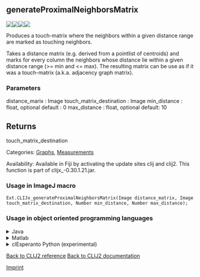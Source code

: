 ## generateProximalNeighborsMatrix
<img src="images/mini_empty_logo.png"/><img src="images/mini_empty_logo.png"/><img src="images/mini_clijx_logo.png"/><img src="images/mini_cle_logo.png"/>

Produces a touch-matrix where the neighbors within a given distance range are marked as touching neighbors.

Takes a distance matrix (e.g. derived from a pointlist of centroids) and marks for every column the neighbors whose
distance lie within a given distance range (>= min and <= max). 
The resulting matrix can be use as if it was a touch-matrix (a.k.a. adjacency graph matrix). 

### Parameters

distance_marix : Image
touch_matrix_destination : Image
min_distance : float, optional
    default : 0
max_distance : float, optional
    default: 10 

Returns
-------
touch_matrix_destination

Categories: [Graphs](https://clij.github.io/clij2-docs/reference__graph), [Measurements](https://clij.github.io/clij2-docs/reference__measurement)

Availability: Available in Fiji by activating the update sites clij and clij2.
This function is part of clijx_-0.30.1.21.jar.

### Usage in ImageJ macro
```
Ext.CLIJx_generateProximalNeighborsMatrix(Image distance_matrix, Image touch_matrix_destination, Number min_distance, Number max_distance);
```


### Usage in object oriented programming languages



<details>

<summary>
Java
</summary>
<pre class="highlight">// init CLIJ and GPU
import net.haesleinhuepf.clijx.CLIJx;
import net.haesleinhuepf.clij.clearcl.ClearCLBuffer;
CLIJx clijx = CLIJx.getInstance();

// get input parameters
ClearCLBuffer distance_matrix = clijx.push(distance_matrixImagePlus);
touch_matrix_destination = clijx.create(distance_matrix);
float min_distance = 1.0;
float max_distance = 2.0;
</pre>

<pre class="highlight">
// Execute operation on GPU
clijx.generateProximalNeighborsMatrix(distance_matrix, touch_matrix_destination, min_distance, max_distance);
</pre>

<pre class="highlight">
// show result
touch_matrix_destinationImagePlus = clijx.pull(touch_matrix_destination);
touch_matrix_destinationImagePlus.show();

// cleanup memory on GPU
clijx.release(distance_matrix);
clijx.release(touch_matrix_destination);
</pre>

</details>



<details>

<summary>
Matlab
</summary>
<pre class="highlight">% init CLIJ and GPU
clijx = init_clatlabx();

% get input parameters
distance_matrix = clijx.pushMat(distance_matrix_matrix);
touch_matrix_destination = clijx.create(distance_matrix);
min_distance = 1.0;
max_distance = 2.0;
</pre>

<pre class="highlight">
% Execute operation on GPU
clijx.generateProximalNeighborsMatrix(distance_matrix, touch_matrix_destination, min_distance, max_distance);
</pre>

<pre class="highlight">
% show result
touch_matrix_destination = clijx.pullMat(touch_matrix_destination)

% cleanup memory on GPU
clijx.release(distance_matrix);
clijx.release(touch_matrix_destination);
</pre>

</details>



<details>

<summary>
clEsperanto Python (experimental)
</summary>
<pre class="highlight">import pyclesperanto_prototype as cle

cle.generate_proximal_neighbors_matrix(distance_matrix, touch_matrix_destination, min_distance, max_distance)

</pre>



</details>



[Back to CLIJ2 reference](https://clij.github.io/clij2-docs/reference)
[Back to CLIJ2 documentation](https://clij.github.io/clij2-docs)

[Imprint](https://clij.github.io/imprint)
